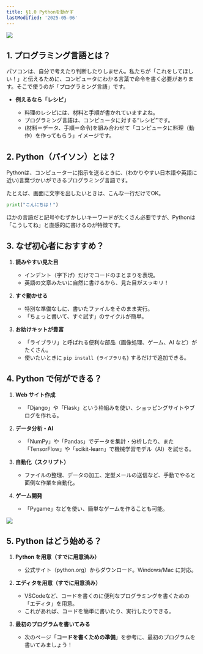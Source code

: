 ```yaml
---
title: §1.0 Pythonを動かす
lastModified: '2025-05-06'
---
```


![](/books/python_tutorial/img/1-0/1.png)

## 1. プログラミング言語とは？

パソコンは、自分で考えたり判断したりしません。私たちが「これをしてほしい！」と伝えるために、コンピュータにわかる言葉で命令を書く必要があります。そこで使うのが「プログラミング言語」です。

- **例えるなら「レシピ」**

    - 料理のレシピには、材料と手順が書かれていますよね。
    - プログラミング言語は、コンピュータに対する“レシピ”です。
    - (材料＝データ、手順＝命令)を組み合わせて「コンピュータに料理（動作）を作ってもらう」イメージです。

## 2. Python（パイソン）とは？

Pythonは、コンピューターに指示を送るときに、(わかりやすい日本語や英語に近い)言葉づかいができるプログラミング言語です。

たとえば、画面に文字を出したいときは、こんな一行だけでOK。

```python
print("こんにちは！")
```

ほかの言語だと記号やむずかしいキーワードがたくさん必要ですが、Pythonは「こうしてね」と直感的に書けるのが特徴です。

## 3. なぜ初心者におすすめ？

1. **読みやすい見た目**

    - インデント（字下げ）だけでコードのまとまりを表現。
    - 英語の文章みたいに自然に書けるから、見た目がスッキリ！

2. **すぐ動かせる**

    - 特別な準備なしに、書いたファイルをそのまま実行。
    - 「ちょっと書いて、すぐ試す」のサイクルが簡単。

3. **お助けキットが豊富**
    - 「ライブラリ」と呼ばれる便利な部品（画像処理、ゲーム、AI など）がたくさん。
    - 使いたいときに `pip install {ライブラリ名}` するだけで追加できる。

## 4. Python で何ができる？

1. **Web サイト作成**

    - 「Django」や「Flask」という枠組みを使い、ショッピングサイトやブログを作れる。

2. **データ分析・AI**

    - 「NumPy」や「Pandas」でデータを集計・分析したり、また「TensorFlow」や「scikit-learn」で機械学習モデル（AI）を試せる。

3. **自動化（スクリプト）**

    - ファイルの整理、データの加工、定型メールの送信など、手動でやると面倒な作業を自動化。

4. **ゲーム開発**

    - 「Pygame」などを使い、簡単なゲームを作ることも可能。

![](/books/python_tutorial/img/1-0/2.png)

## 5. Python はどう始める？

1. **Python を用意（すでに用意済み）**

    - 公式サイト（python.org）からダウンロード。Windows/Mac に対応。

2. **エディタを用意（すでに用意済み）**

    - VSCodeなど、コードを書くのに便利なプログラミングを書くための「エディタ」を用意。
    - これがあれば、コードを簡単に書いたり、実行したりできる。

3. **最初のプログラムを書いてみる**
    - 次のページ「**コードを書くための準備**」を参考に、最初のプログラムを書いてみましょう！
